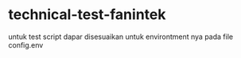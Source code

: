 # technical-test-fanintek

untuk test script dapar disesuaikan untuk environtment nya pada file config.env
